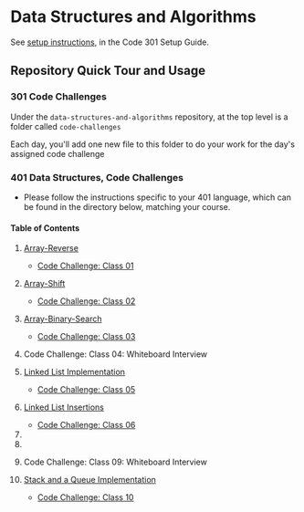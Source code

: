 # Data Structures and Algorithms

See [setup instructions](https://codefellows.github.io/setup-guide/code-301/3-code-challenges), in the Code 301 Setup Guide.

## Repository Quick Tour and Usage

### 301 Code Challenges

Under the `data-structures-and-algorithms` repository, at the top level is a folder called `code-challenges`

Each day, you'll add one new file to this folder to do your work for the day's assigned code challenge

### 401 Data Structures, Code Challenges

- Please follow the instructions specific to your 401 language, which can be found in the directory below, matching your course.

#### Table of Contents

1. [Array-Reverse](javascript/code-challenges/reverse-ll/array-reverse/README.md)

    - [Code Challenge: Class 01](https://canvas.instructure.com/courses/2873586/assignments/22248868)
   
2. [Array-Shift](javascript/code-challenges/reverse-ll/array-shift/README.md)
  
    - [Code Challenge: Class 02](https://canvas.instructure.com/courses/2873586/assignments/22248869)

3. [Array-Binary-Search](javascript/code-challenges/reverse-ll/array-binary-search/README.md)

    - [Code Challenge: Class 03](https://canvas.instructure.com/courses/2873586/assignments/22248870)

4. Code Challenge: Class 04: Whiteboard Interview

5. [Linked List Implementation](javascript/linked-list/index.js)

    - [Code Challenge: Class 05](https://canvas.instructure.com/courses/2873586/assignments/22248872)

6. [Linked List Insertions]()

    - [Code Challenge: Class 06](https://canvas.instructure.com/courses/2873586/assignments/22248873)

7.
8.
9. Code Challenge: Class 09: Whiteboard Interview

10. [Stack and a Queue Implementation](javascript/code-challenges/StacksAndQueues/README.md)

    - [Code Challenge: Class 10](https://canvas.instructure.com/courses/2873586/assignments/22248877)
